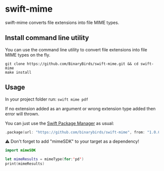 # swift-mime

swift-mime converts file extensions into file MIME types.


## Install command line utility

You can use the command line utility to convert file extensions into file MIME types on the fly.

```
git clone https://github.com/BinaryBirds/swift-mime.git && cd swift-mime
make install
```

## Usage

In your project folder run:
`swift mime pdf` 

If no extension added as an argument or wrong extension type added then error will thrown.

You can just use the [Swift Package Manager](https://theswiftdev.com/2017/11/09/swift-package-manager-tutorial/) as usual:

```swift
.package(url: "https://github.com/binarybirds/swift-mime", from: "1.0.0"),
```

⚠️ Don't forget to add "mimeSDK" to your target as a dependency!

```swift
import mimeSDK

let mimeResults = mimeType(for:'pd')
print(mimeResults)
```